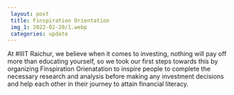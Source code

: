 ```yaml
---
 layout: post	
 title: Finspiration Orientation
 img_1: 2022-02-20/1.webp
 categories: update
---
```

At #IIIT Raichur, we believe when it comes to investing, nothing will pay off more than educating yourself, so we took our first steps towards this by organizing Finspiration Orienatation to inspire people to complete the necessary research and analysis before making any investment decisions and help each other in their journey to attain financial literacy.